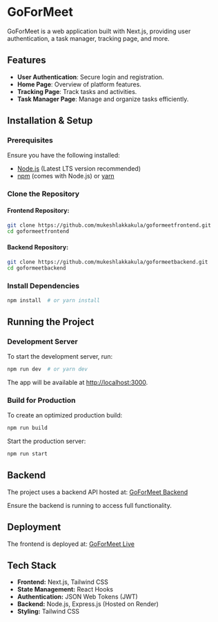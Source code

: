 # GoForMeet

GoForMeet is a web application built with Next.js, providing user authentication, a task manager, tracking page, and more.

## Features

- **User Authentication**: Secure login and registration.
- **Home Page**: Overview of platform features.
- **Tracking Page**: Track tasks and activities.
- **Task Manager Page**: Manage and organize tasks efficiently.

## Installation & Setup

### Prerequisites

Ensure you have the following installed:

- [Node.js](https://nodejs.org/) (Latest LTS version recommended)
- [npm](https://www.npmjs.com/) (comes with Node.js) or [yarn](https://yarnpkg.com/)

### Clone the Repository

#### Frontend Repository:

```bash
git clone https://github.com/mukeshlakkakula/goformeetfrontend.git
cd goformeetfrontend
```

#### Backend Repository:

```bash
git clone https://github.com/mukeshlakkakula/goformeetbackend.git
cd goformeetbackend
```

### Install Dependencies

```bash
npm install  # or yarn install
```

## Running the Project

### Development Server

To start the development server, run:

```bash
npm run dev  # or yarn dev
```

The app will be available at [http://localhost:3000](http://localhost:3000).

### Build for Production

To create an optimized production build:

```bash
npm run build
```

Start the production server:

```bash
npm run start
```

## Backend

The project uses a backend API hosted at:
[GoForMeet Backend](https://goformeetbackend-2.onrender.com/)

Ensure the backend is running to access full functionality.

## Deployment

The frontend is deployed at:
[GoForMeet Live](https://goformeetfrontend-k5vr.vercel.app/)

## Tech Stack

- **Frontend:** Next.js, Tailwind CSS
- **State Management:** React Hooks
- **Authentication:** JSON Web Tokens (JWT)
- **Backend:** Node.js, Express.js (Hosted on Render)
- **Styling:** Tailwind CSS
